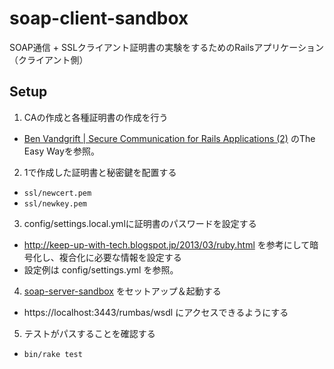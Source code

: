# soap-client-sandbox

SOAP通信 + SSLクライアント証明書の実験をするためのRailsアプリケーション（クライアント側）

## Setup

1. CAの作成と各種証明書の作成を行う
  - [Ben Vandgrift | Secure Communication for Rails Applications (2)](http://ben.vandgrift.com/2011/05/13/secure_communication_rails_2.html) のThe Easy Wayを参照。
2. 1で作成した証明書と秘密鍵を配置する
  - `ssl/newcert.pem`
  - `ssl/newkey.pem`
3. config/settings.local.ymlに証明書のパスワードを設定する
  - http://keep-up-with-tech.blogspot.jp/2013/03/ruby.html を参考にして暗号化し、複合化に必要な情報を設定する
  - 設定例は config/settings.yml を参照。
4. [soap-server-sandbox](https://github.com/JunichiIto/soap-server-sandbox) をセットアップ＆起動する
  - https://localhost:3443/rumbas/wsdl にアクセスできるようにする
5. テストがパスすることを確認する
  - `bin/rake test`